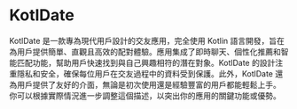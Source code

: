 # KotlDate
KotlDate 是一款專為現代用戶設計的交友應用，完全使用 Kotlin 語言開發，旨在為用戶提供簡單、直觀且高效的配對體驗。應用集成了即時聊天、個性化推薦和智能匹配功能，幫助用戶快速找到與自己興趣相符的潛在對象。KotlDate 的設計注重隱私和安全，確保每位用戶在交友過程中的資料受到保護。此外，KotlDate 還為用戶提供了友好的介面，無論是初次使用還是經驗豐富的用戶都能輕鬆上手。  你可以根據實際情況進一步調整這個描述，以突出你的應用的關鍵功能或優勢。
